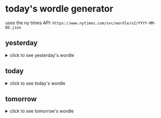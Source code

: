 # today's wordle generator

uses the ny times API: `https://www.nytimes.com/svc/wordle/v2/YYYY-MM-DD.json`

## yesterday

<details>
    <summary>click to see yesterday's wordle</summary>

    thrum

</details>

## today

<details>
    <summary>click to see today's wordle</summary>

    oddly

</details>

## tomorrow

<details>
    <summary>click to see tomorrow's wordle</summary>

    elite

</details>
